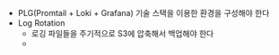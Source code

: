 
- PLG(Promtail + Loki + Grafana)  기술 스택을 이용한 환경을 구성해야 한다
- Log Rotation
	- 로깅 파일들을 주기적으로 S3에 압축해서 백업해야 한다
	- 